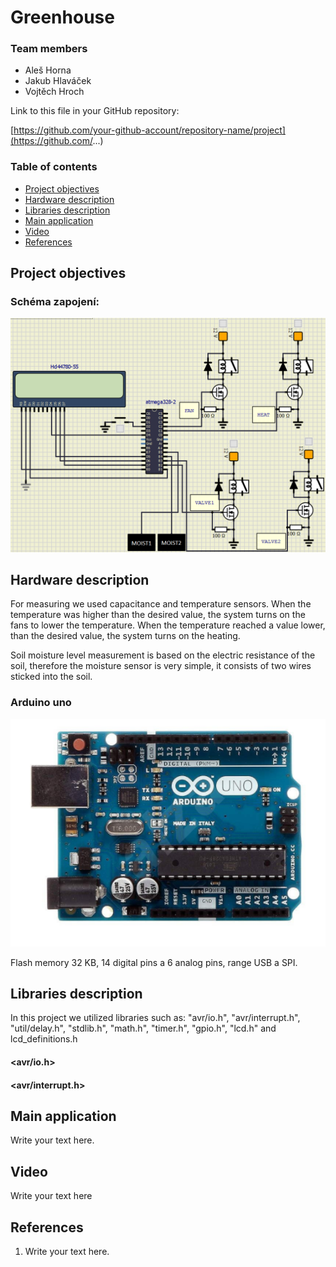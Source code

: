# Greenhouse

### Team members

* Aleš Horna
* Jakub Hlaváček
* Vojtěch Hroch

Link to this file in your GitHub repository:

[https://github.com/your-github-account/repository-name/project](https://github.com/...)

### Table of contents

* [Project objectives](#objectives)
* [Hardware description](#hardware)
* [Libraries description](#libs)
* [Main application](#main)
* [Video](#video)
* [References](#references)

<a name="objectives"></a>

## Project objectives

### Schéma zapojení:

   ![your figure](IMAGES/celkoveschema.PNG)

## Hardware description
For measuring we used capacitance and temperature sensors. When the temperature was higher than the desired value, the system turns on the fans to lower the temperature.
When the temperature reached a value lower, than the desired value, the system turns on the heating. 

Soil moisture level measurement is based on the electric resistance of the soil, therefore the moisture sensor is very simple, it consists of two wires sticked into the soil.

### Arduino uno

   ![your figure](IMAGES/Arduino.PNG)

Flash memory 32 KB, 14 digital pins a 6 analog pins, range USB a SPI.

## Libraries description

In this project we utilized libraries such as: "avr/io.h", "avr/interrupt.h", "util/delay.h", "stdlib.h", "math.h", "timer.h", "gpio.h", "lcd.h" and lcd_definitions.h

#### <avr/io.h>
#### <avr/interrupt.h>

## Main application

Write your text here.

<a name="video"></a>

## Video

Write your text here

<a name="references"></a>

## References

1. Write your text here.
